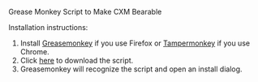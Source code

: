 Grease Monkey Script to Make CXM Bearable

Installation instructions:

1. Install [Greasemonkey](https://addons.mozilla.org/en-us/firefox/addon/greasemonkey/) if you use Firefox or [Tampermonkey](https://chrome.google.com/webstore/detail/tampermonkey/dhdgffkkebhmkfjojejmpbldmpobfkfo?hl=en) if you use Chrome.
2. Click [here](../../raw/master/cxm.user.js) to download the script.
3. Greasemonkey will recognize the script and open an install dialog.

